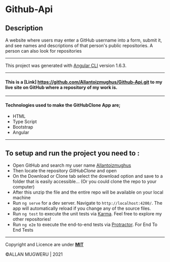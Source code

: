 # Github-Api

## Description
A website where users may enter a GitHub username into a form, submit it, and see names and descriptions of that person's public repositories. A person can also look for repositories 

---

This project was generated with [Angular CLI](https://github.com/angular/angular-cli) version 1.6.3.

---
#### This is a [Link] https://github.com/Allantoizmughus/Github-Api.git to my live site on GitHub where a repository of my work is.
---

#### Technologies used to make the **GitHubClone App** are;
* HTML
* Type Script
* Bootstrap
* Angular

---

## To setup and run the project you need to :

* Open GitHub and search my user name [Allantoizmughus](https://github.com/Allantoizmughus)
* Then locate the repository *GitHubClone* and open
* On the Download or Clone tab select the download option and save to a folder that is easily accessible... (Or you could clone the repo to your computer)
* After this unzip the file and the entire repo will be available on your local machine
* Run `ng serve` for a dev server. Navigate to `http://localhost:4200/`. The app will automatically reload if you change any of the source files.
* Run `ng test` to execute the unit tests via [Karma](https://karma-runner.github.io).
Feel free to explore my other repositories!
* Run `ng e2e` to execute the end-to-end tests via [Protractor](http://www.protractortest.org/). For End To End Tests

---
Copyright and Licence are under [**MIT**](https://github.com/Allantoizmughus/Github-Api/blob/master/LICENSE)
 
©ALLAN MUGWERU | 2021 
